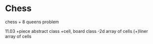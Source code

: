 # Chess
chess + 8 queens problem

11.03
+piece abstract class
+cell, board class
-2d array of cells
(+)liner array of cells
